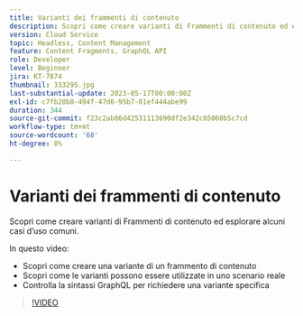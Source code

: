 ```yaml
---
title: Varianti dei frammenti di contenuto
description: Scopri come creare varianti di Frammenti di contenuto ed esplorare alcuni casi d’uso comuni.
version: Cloud Service
topic: Headless, Content Management
feature: Content Fragments, GraphQL API
role: Developer
level: Beginner
jira: KT-7874
thumbnail: 333295.jpg
last-substantial-update: 2023-05-17T00:00:00Z
exl-id: c7fb28b8-494f-47d6-95b7-01ef444abe99
duration: 344
source-git-commit: f23c2ab86d42531113690df2e342c65060b5c7cd
workflow-type: tm+mt
source-wordcount: '68'
ht-degree: 8%

---
```


# Varianti dei frammenti di contenuto

Scopri come creare varianti di Frammenti di contenuto ed esplorare alcuni casi d’uso comuni.

In questo video:

+ Scopri come creare una variante di un frammento di contenuto
+ Scopri come le varianti possono essere utilizzate in uno scenario reale
+ Controlla la sintassi GraphQL per richiedere una variante specifica

>[!VIDEO](https://video.tv.adobe.com/v/333295?quality=12&learn=on)

